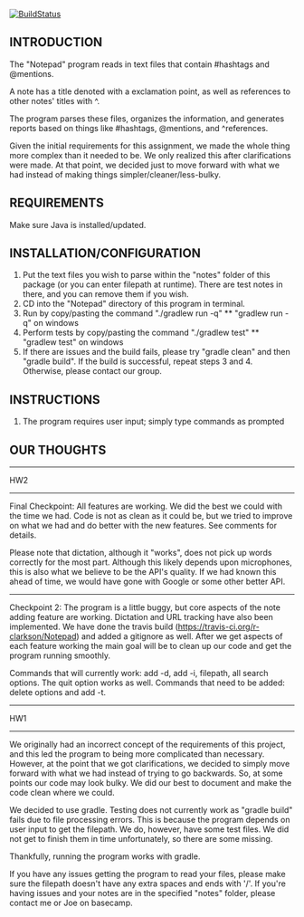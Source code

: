 [![BuildStatus](https://travis-ci.org/r-clarkson/Notepad.svg?branch=master)](https://travis-ci.org/r-clarkson/Notepad)

INTRODUCTION
------------
The "Notepad" program reads in text files that contain #hashtags and @mentions.

A note has a title denoted with a exclamation point, as well as references to other notes' titles with ^.

The program parses these files, organizes the information, and generates reports based on things like #hashtags, @mentions, and ^references.

Given the initial requirements for this assignment, we made the whole thing more complex than it needed to be. We only realized this after clarifications were made. At that point, we decided just to move forward with what we had instead of making things simpler/cleaner/less-bulky.

REQUIREMENTS
------------
Make sure Java is installed/updated.

INSTALLATION/CONFIGURATION
--------------------------
1. Put the text files you wish to parse within the "notes" folder of this package (or you can enter filepath at runtime). There are test notes in there, and you can remove them if you wish.
2. CD into the "Notepad" directory of this program in terminal.
3. Run by copy/pasting the command "./gradlew run -q"
    ** "gradlew run -q" on windows
4. Perform tests by copy/pasting the command "./gradlew test"
    ** "gradlew test" on windows
5. If there are issues and the build fails, please try "gradle clean" and then "gradle build". If the build is successful, repeat steps 3 and 4. Otherwise, please contact our group.

INSTRUCTIONS
------------
1. The program requires user input; simply type commands as prompted

OUR THOUGHTS
------------
***
HW2
***
Final Checkpoint: All features are working. We did the best we could with the time we had. Code is not as clean as it could be, but we tried to improve on what we had and do better with the new features. See comments for details.

Please note that dictation, although it "works", does not pick up words correctly for the most part. Although this likely depends upon microphones, this is also what we believe to be the API's quality. If we had known this ahead of time, we would have gone with Google or some other better API.

***

Checkpoint 2: The program is a little buggy, but core aspects of the note adding feature are working. Dictation and URL tracking have also been implemented. We have done the travis build (https://travis-ci.org/r-clarkson/Notepad) and added a gitignore as well. After we get aspects of each feature working the main goal will be to clean up our code and get the program running smoothly.

Commands that will currently work: add -d, add -i, filepath, all search options. The quit option works as well.
Commands that need to be added: delete options and add -t.

***
HW1
***
We originally had an incorrect concept of the requirements of this project, and this led the program to being more complicated than necessary. However, at the point that we got clarifications, we decided to simply move forward with what we had instead of trying to go backwards. So, at some points our code may look bulky. We did our best to document and make the code clean where we could.

We decided to use gradle. Testing does not currently work as "gradle build" fails due to file processing errors. This is because the program depends on user input to get the filepath. We do, however, have some test files. We did not get to finish them in time unfortunately, so there are some missing.

Thankfully, running the program works with gradle.

If you have any issues getting the program to read your files, please make sure the filepath doesn't have any extra spaces and ends with '/'. If you're having issues and your notes are in the specified "notes" folder, please contact me or Joe on basecamp.
